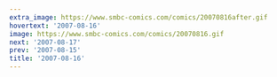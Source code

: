 ```yaml
---
extra_image: https://www.smbc-comics.com/comics/20070816after.gif
hovertext: '2007-08-16'
image: https://www.smbc-comics.com/comics/20070816.gif
next: '2007-08-17'
prev: '2007-08-15'
title: '2007-08-16'
---
```

